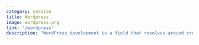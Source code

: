 ```yaml
---
category: service
title: Wordpress
image: wordpress.png
link: "/wordpress"
description: "WordPress development is a field that revolves around creating and customizing websites within the WordPress Content Management System (CMS). This includes designing and developing themes and plugins, enhancing the user interface, and ensuring website performance and security."
---
```

